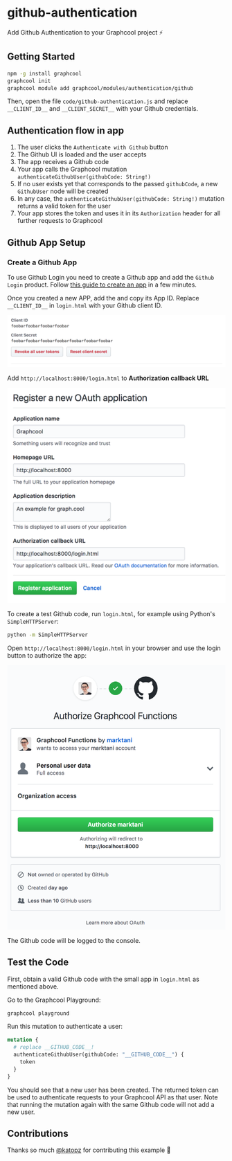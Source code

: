 # github-authentication

Add Github Authentication to your Graphcool project ⚡️

## Getting Started

```sh
npm -g install graphcool
graphcool init
graphcool module add graphcool/modules/authentication/github
```

Then, open the file `code/github-authentication.js` and replace `__CLIENT_ID__` and `__CLIENT_SECRET__` with your Github credentials.

## Authentication flow in app

1. The user clicks the `Authenticate with Github` button
2. The Github UI is loaded and the user accepts
3. The app receives a Github code
4. Your app calls the Graphcool mutation `authenticateGithubUser(githubCode: String!)`
5. If no user exists yet that corresponds to the passed `githubCode`, a new `GithubUser` node will be created
6. In any case, the `authenticateGithubUser(githubCode: String!)` mutation returns a valid token for the user
7. Your app stores the token and uses it in its `Authorization` header for all further requests to Graphcool

## Github App Setup

### Create a Github App

To use Github Login you need to create a Github app and add the `Github Login` product. Follow [this guide to create an app](https://developer.github.com/apps/building-integrations/setting-up-and-registering-oauth-apps/registering-oauth-apps/) in a few minutes.

Once you created a new APP, add the and copy its App ID. Replace `__CLIENT_ID__` in `login.html` with your Github client ID.

![](client-id.png)

Add `http://localhost:8000/login.html` to **Authorization callback URL**

![](github-login-settings.png)

To create a test Github code, run `login.html`, for example using Python's `SimpleHTTPServer`:

```sh
python -m SimpleHTTPServer
```

Open `http://localhost:8000/login.html` in your browser and use the login button to authorize the app:

![](authorize.png)

The Github code will be logged to the console.

## Test the Code

First, obtain a valid Github code with the small app in `login.html` as mentioned above.

Go to the Graphcool Playground:

```sh
graphcool playground
```

Run this mutation to authenticate a user:

```graphql
mutation {
  # replace __GITHUB_CODE__!
  authenticateGithubUser(githubCode: "__GITHUB_CODE__") {
    token
  }
}
```

You should see that a new user has been created. The returned token can be used to authenticate requests to your Graphcool API as that user. Note that running the mutation again with the same Github code will not add a new user.

## Contributions

Thanks so much [@katopz](https://github.com/katopz) for contributing this example :tada:
